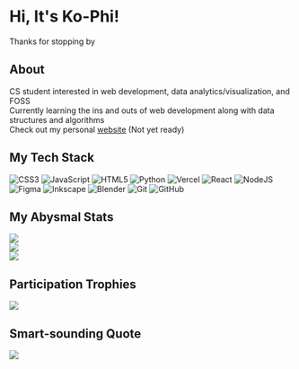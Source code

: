 # Hi, It's Ko-Phi!
Thanks for stopping by

## About
CS student interested in web development, data analytics/visualization, and FOSS <br/>
Currently learning the ins and outs of web development along with data structures and algorithms <br/>
Check out my personal [website](https://example.com) (Not yet ready)

## My Tech Stack
![CSS3](https://img.shields.io/badge/css3-%231572B6.svg?style=for-the-badge&logo=css3&logoColor=white) ![JavaScript](https://img.shields.io/badge/javascript-%23323330.svg?style=for-the-badge&logo=javascript&logoColor=%23F7DF1E) ![HTML5](https://img.shields.io/badge/html5-%23E34F26.svg?style=for-the-badge&logo=html5&logoColor=white) ![Python](https://img.shields.io/badge/python-3670A0?style=for-the-badge&logo=python&logoColor=ffdd54) ![Vercel](https://img.shields.io/badge/vercel-%23000000.svg?style=for-the-badge&logo=vercel&logoColor=white) ![React](https://img.shields.io/badge/react-%2320232a.svg?style=for-the-badge&logo=react&logoColor=%2361DAFB) ![NodeJS](https://img.shields.io/badge/node.js-6DA55F?style=for-the-badge&logo=node.js&logoColor=white) ![Figma](https://img.shields.io/badge/figma-%23F24E1E.svg?style=for-the-badge&logo=figma&logoColor=white) ![Inkscape](https://img.shields.io/badge/Inkscape-e0e0e0?style=for-the-badge&logo=inkscape&logoColor=080A13) ![Blender](https://img.shields.io/badge/blender-%23F5792A.svg?style=for-the-badge&logo=blender&logoColor=white) ![Git](https://img.shields.io/badge/git-%23F05033.svg?style=for-the-badge&logo=git&logoColor=white) ![GitHub](https://img.shields.io/badge/github-%23121011.svg?style=for-the-badge&logo=github&logoColor=white)

## My Abysmal Stats
![](https://github-readme-stats.vercel.app/api?username=ko-phi&theme=aura&hide_border=true&include_all_commits=true&count_private=false)<br/>
![](https://github-readme-streak-stats.herokuapp.com/?user=ko-phi&theme=aura&hide_border=true)<br/>
![](https://github-readme-stats.vercel.app/api/top-langs/?username=ko-phi&theme=aura&hide_border=true&include_all_commits=true&count_private=false&layout=compact)

## Participation Trophies
![](https://github-profile-trophy.vercel.app/?username=ko-phi&theme=aura&no-frame=true&no-bg=false&margin-w=4)

## Smart-sounding Quote
![](https://quotes-github-readme.vercel.app/api?type=vetical&theme=merko)

<!-- Proudly created with GPRM ( https://gprm.itsvg.in ) -->
